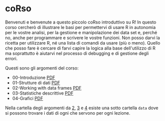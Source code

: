 # coRso

Benvenuti e benvenute a questo piccolo coRso introduttivo su R! In questo corso cercherò di illustrare le basi per permettervi di usare R in autonomia per le vostre analisi, per la gestione e manipolazione dei data set e, perché no, anche per programmare e scrivere le vostre funzioni. 
Non posso darvi la ricetta per utilizzare R, né una lista di comandi da usare (più o meno). Quello che posso fare è cercare di farvi capire la logica alla base dell'utilizzo di R ma soprattutto è aiutarvi nel processo di debugging e di gestione degli errori. 

Questi sono gli argomenti del corso: 

- 00-Introduzione [PDF](Slide/00-IntRo/00-intRoduzione.pdf)
- 01-Strutture di dati [PDF](Slide/01-Strutture-di-dati/01-Strutture.pdf)
- 02-Working with data frames [PDF](Slide/02-Working-with-dataframes/02-Working-with-dataframes.pdf)
- 03-Statistiche descrittive [PDF](Slide/03-statistiche-descRittive/03-statistiche-descRittives.pdf)
- 04-Grafici [PDF](Slide/04-gRafici/04-gRafici.pdf)

Nella cartella degli argomenti da [2](Slide/02-Working-with-dataframes/data), [3](Slide/03-statistiche-descRittive/data) e [4](Slide/04-gRafici/data) esiste una sotto cartella `data` dove si possono trovare i dati di ogni che servono per ogni lezione.
